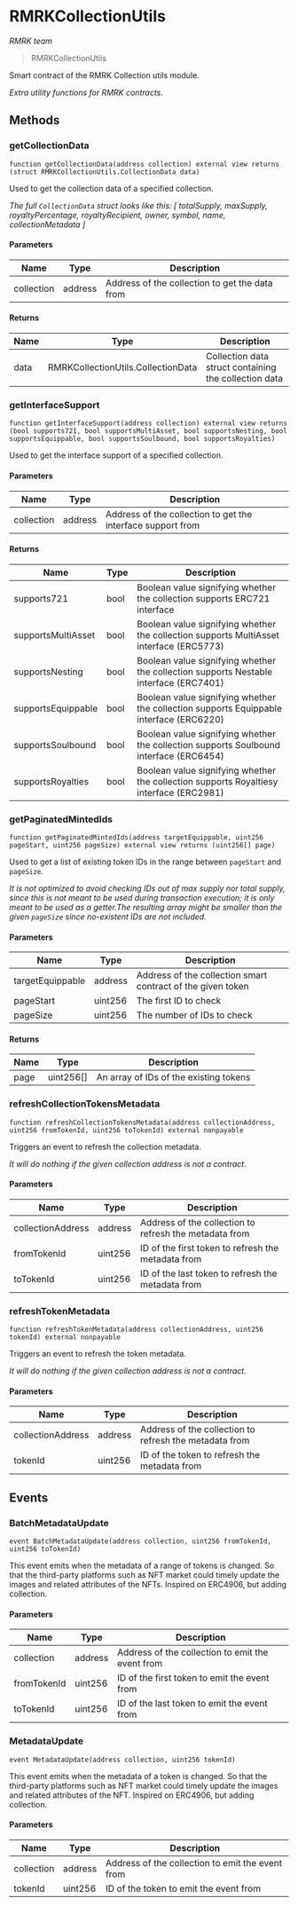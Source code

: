# RMRKCollectionUtils

*RMRK team*

> RMRKCollectionUtils

Smart contract of the RMRK Collection utils module.

*Extra utility functions for RMRK contracts.*

## Methods

### getCollectionData

```solidity
function getCollectionData(address collection) external view returns (struct RMRKCollectionUtils.CollectionData data)
```

Used to get the collection data of a specified collection.

*The full `CollectionData` struct looks like this:  [      totalSupply,      maxSupply,      royaltyPercentage,      royaltyRecipient,      owner,      symbol,      name,      collectionMetadata  ]*

#### Parameters

| Name | Type | Description |
|---|---|---|
| collection | address | Address of the collection to get the data from |

#### Returns

| Name | Type | Description |
|---|---|---|
| data | RMRKCollectionUtils.CollectionData | Collection data struct containing the collection data |

### getInterfaceSupport

```solidity
function getInterfaceSupport(address collection) external view returns (bool supports721, bool supportsMultiAsset, bool supportsNesting, bool supportsEquippable, bool supportsSoulbound, bool supportsRoyalties)
```

Used to get the interface support of a specified collection.



#### Parameters

| Name | Type | Description |
|---|---|---|
| collection | address | Address of the collection to get the interface support from |

#### Returns

| Name | Type | Description |
|---|---|---|
| supports721 | bool | Boolean value signifying whether the collection supports ERC721 interface |
| supportsMultiAsset | bool | Boolean value signifying whether the collection supports MultiAsset interface (ERC5773) |
| supportsNesting | bool | Boolean value signifying whether the collection supports Nestable interface (ERC7401) |
| supportsEquippable | bool | Boolean value signifying whether the collection supports Equippable interface (ERC6220) |
| supportsSoulbound | bool | Boolean value signifying whether the collection supports Soulbound interface (ERC6454) |
| supportsRoyalties | bool | Boolean value signifying whether the collection supports Royaltiesy interface (ERC2981) |

### getPaginatedMintedIds

```solidity
function getPaginatedMintedIds(address targetEquippable, uint256 pageStart, uint256 pageSize) external view returns (uint256[] page)
```

Used to get a list of existing token IDs in the range between `pageStart` and `pageSize`.

*It is not optimized to avoid checking IDs out of max supply nor total supply, since this is not meant to be  used during transaction execution; it is only meant to be used as a getter.The resulting array might be smaller than the given `pageSize` since no-existent IDs are not included.*

#### Parameters

| Name | Type | Description |
|---|---|---|
| targetEquippable | address | Address of the collection smart contract of the given token |
| pageStart | uint256 | The first ID to check |
| pageSize | uint256 | The number of IDs to check |

#### Returns

| Name | Type | Description |
|---|---|---|
| page | uint256[] | An array of IDs of the existing tokens |

### refreshCollectionTokensMetadata

```solidity
function refreshCollectionTokensMetadata(address collectionAddress, uint256 fromTokenId, uint256 toTokenId) external nonpayable
```

Triggers an event to refresh the collection metadata.

*It will do nothing if the given collection address is not a contract.*

#### Parameters

| Name | Type | Description |
|---|---|---|
| collectionAddress | address | Address of the collection to refresh the metadata from |
| fromTokenId | uint256 | ID of the first token to refresh the metadata from |
| toTokenId | uint256 | ID of the last token to refresh the metadata from |

### refreshTokenMetadata

```solidity
function refreshTokenMetadata(address collectionAddress, uint256 tokenId) external nonpayable
```

Triggers an event to refresh the token metadata.

*It will do nothing if the given collection address is not a contract.*

#### Parameters

| Name | Type | Description |
|---|---|---|
| collectionAddress | address | Address of the collection to refresh the metadata from |
| tokenId | uint256 | ID of the token to refresh the metadata from |



## Events

### BatchMetadataUpdate

```solidity
event BatchMetadataUpdate(address collection, uint256 fromTokenId, uint256 toTokenId)
```

This event emits when the metadata of a range of tokens is changed. So that the third-party platforms such as NFT market could timely update the images and related attributes of the NFTs. Inspired on ERC4906, but adding collection.



#### Parameters

| Name | Type | Description |
|---|---|---|
| collection  | address | Address of the collection to emit the event from |
| fromTokenId  | uint256 | ID of the first token to emit the event from |
| toTokenId  | uint256 | ID of the last token to emit the event from |

### MetadataUpdate

```solidity
event MetadataUpdate(address collection, uint256 tokenId)
```

This event emits when the metadata of a token is changed. So that the third-party platforms such as NFT market could timely update the images and related attributes of the NFT. Inspired on ERC4906, but adding collection.



#### Parameters

| Name | Type | Description |
|---|---|---|
| collection  | address | Address of the collection to emit the event from |
| tokenId  | uint256 | ID of the token to emit the event from |



